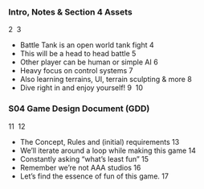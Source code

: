 ### Intro, Notes & Section 4 Assets ###
2
​
3
+ Battle Tank is an open world tank fight
4
+ This will be a head to head battle 
5
+ Other player can be human or simple AI 
6
+ Heavy focus on control systems 
7
+ Also learning terrains, UI, terrain sculpting & more 
8
+ Dive right in and enjoy yourself!
9
​
10
### S04 Game Design Document (GDD) ###
11
​
12
+ The Concept, Rules and (initial) requirements
13
+ We’ll iterate around a loop while making this game 
14
+ Constantly asking “what’s least fun” 
15
+ Remember we’re not AAA studios 
16
+ Let’s find the essence of fun of this game.
17
